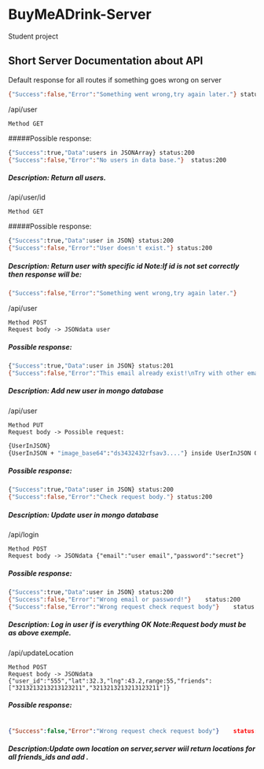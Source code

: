# BuyMeADrink-Server

Student project

## Short Server Documentation about API


Default response for all routes if something goes wrong on server
```sh
{"Success":false,"Error":"Something went wrong,try again later."} status:500
```

/api/user

	Method GET
	
#####Possible response: 
```sh    
{"Success":true,"Data":users in JSONArray} status:200
{"Success":false,"Error":"No users in data base."}	status:200
```

##### Description: Return all users.
 
/api/user/id

	Method GET
	
#####Possible response: 
```sh    
{"Success":true,"Data":user in JSON} status:200
{"Success":false,"Error":"User doesn't exist."}	status:200
```

##### Description: Return user with specific id Note:If id is not set correctly then response will be: 
```sh
{"Success":false,"Error":"Something went wrong,try again later."} 
```



/api/user

	Method POST
	Request body -> JSONdata user
    
##### Possible response: 
    
```sh
{"Success":true,"Data":user in JSON} status:201 
{"Success":false,"Error":"This email already exist!\nTry with other email."}	status:200
```
##### Description: Add new user in mongo database

/api/user

	Method PUT
	Request body -> Possible request:
```sh
{UserInJSON}
{UserInJSON + "image_base64":"ds3432432rfsav3...."} inside UserInJSON Object
```
	
##### Possible response: 
```sh
{"Success":true,"Data":user in JSON} status:200
{"Success":false,"Error":"Check request body."} status:200
```		
##### Description: Update user in mongo database


/api/login

	Method POST
	Request body -> JSONdata {"email":"user email","password":"secret"}
	
##### Possible response: 
    
```sh
{"Success":true,"Data":user in JSON} status:200
{"Success":false,"Error":"Wrong email or password!"}	status:200
{"Success":false,"Error":"Wrong request check request body"}	status:200
```
##### Description: Log in user if is everything OK Note:Request body must be as above exemple.

/api/updateLocation

	Method POST
	Request body -> JSONdata {"user_id":"555","lat":32.3,"lng":43.2,range:55,"friends":["3213213213213123211","3213213213213123211"]}
##### Possible response: 

```json {"Success":true,"Data":{"friends_location":[{"lat":43.3217417,"lng":21.8976607},{"lat":43.3217417,"lng":21.8976607}],"friends_in_nearby":["57672b82e39c63d81e00002a","576720bee39c63d81e000029"],"questions_in_nearby":[]}} status:200

{"Success":false,"Error":"Wrong request check request body"}	status:200
```	
##### Description:Update own location on server,server wiil return locations for all friends_ids and add .